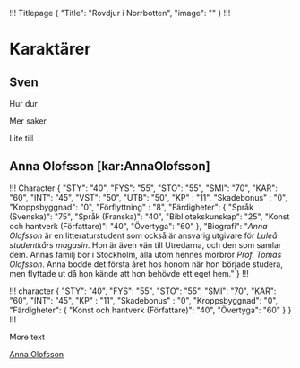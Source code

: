 !!! Titlepage
{
    "Title": "Rovdjur i Norrbotten",
    "image": ""
}
!!!

# Karaktärer
## Sven

Hur dur

Mer saker

Lite till

## Anna Olofsson [kar:AnnaOlofsson]

!!! Character
{
    "STY": "40",
    "FYS": "55",
    "STO": "55",
    "SMI": "70",
    "KAR": "60",
    "INT": "45",
    "VST": "50",
    "UTB": "50",
    "KP" : "11",
    "Skadebonus"   : "0",
    "Kroppsbyggnad": "0",
    "Förflyttning" : "8",
    "Färdigheter": {
        "Språk (Svenska)": "75",
        "Språk (Franska)": "40",
        "Bibliotekskunskap": "25",
        "Konst och hantverk (Författare)": "40",
        "Övertyga": "60"
    },
    "Biografi": "_Anna Olofsson_ är en litteraturstudent som också är ansvarig utgivare för _Luleå studentkårs magasin_. Hon är även vän till Utredarna, och den som samlar dem. Annas familj bor i Stockholm, alla utom hennes morbror _Prof. Tomas Olofsson_. Anna bodde det första året hos honom när hon började studera, men flyttade ut då hon kände att hon behövde ett eget hem."
}
!!!

!!! character
{
    "STY": "40",
    "FYS": "55",
    "STO": "55",
    "SMI": "70",
    "KAR": "60",
    "INT": "45",
    "KP" : "11",
    "Skadebonus"   : "0",
    "Kroppsbyggnad": "0",
    "Färdigheter": {
        "Konst och hantverk (Författare)": "40",
        "Övertyga": "60"
    }
}
!!!

More text

[Anna Olofsson](#kar:AnnaOlofsson)
